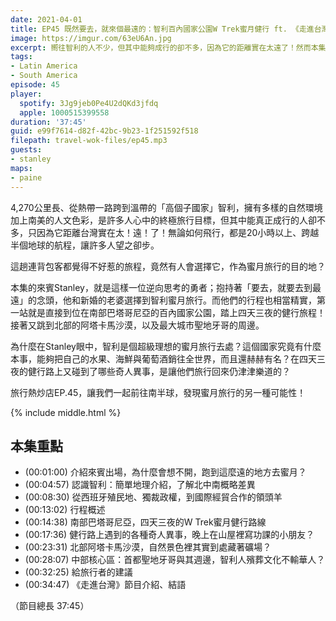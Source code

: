 ```yaml
---
date: 2021-04-01
title: EP45 既然要去，就來個最遠的：智利百內國家公園W Trek蜜月健行 ft. 《走進台灣》Podcast製作主持人、航太產業工作者 Stanley
image: https://imgur.com/63eU6An.jpg
excerpt: 嚮往智利的人不少，但其中能夠成行的卻不多，因為它的距離實在太遠了！然而本集來賓Stanley，抱持著「要去，就要去到最遠」的念頭，選擇以智利為蜜月旅行的目的地，來到百內國家公園進行四天三夜的「蜜月健行」！究竟為什麼在Stanley眼中，智利是個超級理想的蜜月旅行去處？這個國家究竟有什麼本事，能夠把自己的水果、海鮮與葡萄酒銷往全世界？這集就讓我們一起前往南半球，發現蜜月旅行的另一種可能性！
tags:
- Latin America
- South America
episode: 45
player:
  spotify: 3Jg9jeb0Pe4U2dQKd3jfdq
  apple: 1000515399558
duration: '37:45'
guid: e99f7614-d82f-42bc-9b23-1f251592f518
filepath: travel-wok-files/ep45.mp3
guests:
- stanley
maps:
- paine
---
```


4,270公里長、從熱帶一路跨到溫帶的「高個子國家」智利，擁有多樣的自然環境加上南美的人文色彩，是許多人心中的終極旅行目標，但其中能真正成行的人卻不多，只因為它距離台灣實在太！遠！了！無論如何飛行，都是20小時以上、跨越半個地球的航程，讓許多人望之卻步。

這趟連背包客都覺得不好惹的旅程，竟然有人會選擇它，作為蜜月旅行的目的地？

本集的來賓Stanley，就是這樣一位逆向思考的勇者；抱持著「要去，就要去到最遠」的念頭，他和新婚的老婆選擇到智利蜜月旅行。而他們的行程也相當精實，第一站就是直接到位在南部巴塔哥尼亞的百內國家公園，踏上四天三夜的健行旅程！接著又跳到北部的阿塔卡馬沙漠，以及最大城市聖地牙哥的周邊。

為什麼在Stanley眼中，智利是個超級理想的蜜月旅行去處？這個國家究竟有什麼本事，能夠把自己的水果、海鮮與葡萄酒銷往全世界，而且還赫赫有名？在四天三夜的健行路上又碰到了哪些奇人異事，是讓他們旅行回來仍津津樂道的？

旅行熱炒店EP.45，讓我們一起前往南半球，發現蜜月旅行的另一種可能性！

{% include middle.html %}

## 本集重點

* (00:01:00) 介紹來賓出場，為什麼會想不開，跑到這麼遠的地方去蜜月？
* (00:04:57) 認識智利：簡單地理介紹，了解北中南概略差異
* (00:08:30) 從西班牙殖民地、獨裁政權，到國際經貿合作的領頭羊
* (00:13:02) 行程概述
* (00:14:38) 南部巴塔哥尼亞，四天三夜的W Trek蜜月健行路線
* (00:17:36) 健行路上遇到的各種奇人異事，晚上在山屋裡寫功課的小朋友？
* (00:23:31) 北部阿塔卡馬沙漠，自然景色裡其實到處藏著礦場？
* (00:28:07) 中部核心區：首都聖地牙哥與其週邊，智利人殯葬文化不輸華人？
* (00:32:25) 給旅行者的建議
* (00:34:47) 《走進台灣》節目介紹、結語

（節目總長 37:45）
